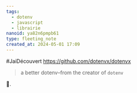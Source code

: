 ```yaml
---
tags:
  - dotenv
  - javascript
  - librairie
nanoid: ya82n6pmpb61
type: fleeting_note
created_at: 2024-05-01 17:09
---
```

#JaiDécouvert https://github.com/dotenvx/dotenvx 

> a better dotenv–from the creator of `dotenv`

🤔.
